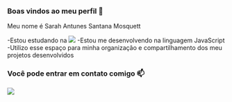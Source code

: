 ### Boas vindos ao meu perfil 💙

Meu nome é Sarah Antunes Santana Mosquett

-Estou estudando na ![](Alura)
-Estou me desenvolvendo na linguagem JavaScript
-Utilizo esse espaço para minha organização e compartilhamento dos meu projetos desenvolvidos

### Você pode entrar em contato comigo 📫

![](00001098681848sp@al.educacao.sp.gov.br)
